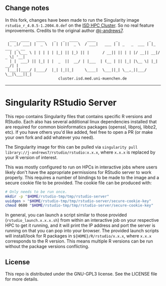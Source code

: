 ## Change notes

In this fork, changes have been made to run the Singularity image `rstudio_r_4.0.5-1.2004.0.def` on the [ISD HPC Cluster](https://cluster.isd.med.uni-muenchen.de). So no real feature improvements. Credits to the original author [@j-andrews7](https://github.com/j-andrews7).

```
  ___  ____   ____    _   _  ____    ____         _              _              
 |_ _|/ ___| |  _ \  | | | ||  _ \  / ___|   ___ | | _   _  ___ | |_  ___  _ __ 
  | | \___ \ | | | | | |_| || |_) || |      / __|| || | | |/ __|| __|/ _ \| '__|
  | |  ___) || |_| | |  _  ||  __/ | |___  | (__ | || |_| |\__ \| |_|  __/| |   
 |___||____/ |____/  |_| |_||_|     \____|  \___||_| \__,_||___/ \__|\___||_|   
                        cluster.isd.med.uni-muenchen.de  
```

-----

# Singularity RStudio Server

This repo contains Singularity files that contains specific R versions and RStudio. Each also has several additional linux dependencies installed that are required for common bioinformatics packages (openssl, libproj, libbz2, etc). If you have others you'd like added, feel free to open a PR (or make your own fork and add whatever you need).

The Singularity image for this can be pulled via `singularity pull library://j-andrews7/rstudio/rstudio:x.x.x`, where `x.x.x` is replaced by your R version of interest.

This was mostly configured to run on HPCs in interactive jobs where users likely don't have the appropriate permissions for RStudio server to work properly. This requires a number of bindings to be made to the image and a secure cookie file to be provided. The cookie file can be produced with:

```bash
# Only needs to be run once.
mkdir -p "$HOME/rstudio-tmp/tmp/rstudio-server"
uuidgen > "$HOME/rstudio-tmp/tmp/rstudio-server/secure-cookie-key"
chmod 0600 "$HOME/rstudio-tmp/tmp/rstudio-server/secure-cookie-key"
```

In general, you can launch a script similar to those provided (`rstudio_launch.x.x.x.sh`) from within an interactive job on your respective HPC to get it running, and it will print the IP address and port the server is running on that you can pop into your browser. The provided launch scripts will install/look for R packages in `${HOME}/R/rstudio/x.x.x`, where `x.x.x` corresponds to the R version. This means multiple R versions can be run without the package versions conflicting.

## License

This repo is distributed under the GNU-GPL3 license. See the LICENSE file for more details.
